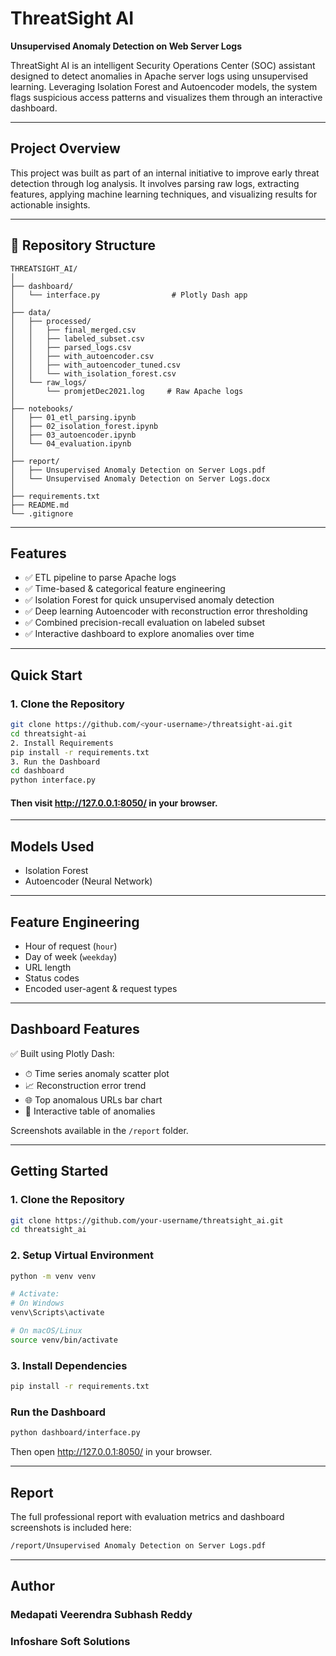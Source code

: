 # ThreatSight AI  
**Unsupervised Anomaly Detection on Web Server Logs**

ThreatSight AI is an intelligent Security Operations Center (SOC) assistant designed to detect anomalies in Apache server logs using unsupervised learning. Leveraging Isolation Forest and Autoencoder models, the system flags suspicious access patterns and visualizes them through an interactive dashboard.

---

## Project Overview

This project was built as part of an internal initiative to improve early threat detection through log analysis. It involves parsing raw logs, extracting features, applying machine learning techniques, and visualizing results for actionable insights.

---

## 📂 Repository Structure

```plaintext
THREATSIGHT_AI/
│
├── dashboard/
│   └── interface.py                # Plotly Dash app
│
├── data/
│   ├── processed/
│   │   ├── final_merged.csv
│   │   ├── labeled_subset.csv
│   │   ├── parsed_logs.csv
│   │   ├── with_autoencoder.csv
│   │   ├── with_autoencoder_tuned.csv
│   │   └── with_isolation_forest.csv
│   └── raw_logs/
│       └── promjetDec2021.log     # Raw Apache logs
│
├── notebooks/
│   ├── 01_etl_parsing.ipynb
│   ├── 02_isolation_forest.ipynb
│   ├── 03_autoencoder.ipynb
│   └── 04_evaluation.ipynb
│
├── report/
│   ├── Unsupervised Anomaly Detection on Server Logs.pdf
│   └── Unsupervised Anomaly Detection on Server Logs.docx
│
├── requirements.txt
├── README.md
└── .gitignore
```
---

## Features

- ✅ ETL pipeline to parse Apache logs  
- ✅ Time-based & categorical feature engineering  
- ✅ Isolation Forest for quick unsupervised anomaly detection  
- ✅ Deep learning Autoencoder with reconstruction error thresholding  
- ✅ Combined precision-recall evaluation on labeled subset  
- ✅ Interactive dashboard to explore anomalies over time  

---

## Quick Start

### 1. Clone the Repository
```bash
git clone https://github.com/<your-username>/threatsight-ai.git
cd threatsight-ai
2. Install Requirements
pip install -r requirements.txt
3. Run the Dashboard
cd dashboard
python interface.py
```
#### Then visit http://127.0.0.1:8050/ in your browser.
---

## Models Used

- Isolation Forest  
- Autoencoder (Neural Network)

---

## Feature Engineering

- Hour of request (`hour`)
- Day of week (`weekday`)
- URL length
- Status codes
- Encoded user-agent & request types

---

## Dashboard Features

✅ Built using Plotly Dash:

- ⏱ Time series anomaly scatter plot  
- 📈 Reconstruction error trend  
- 🌐 Top anomalous URLs bar chart  
- 🧾 Interactive table of anomalies  

Screenshots available in the `/report` folder.

---

## Getting Started

###  1. Clone the Repository

```bash
git clone https://github.com/your-username/threatsight_ai.git
cd threatsight_ai
```

### 2. Setup Virtual Environment

```bash
python -m venv venv

# Activate:
# On Windows
venv\Scripts\activate

# On macOS/Linux
source venv/bin/activate
```

### 3. Install Dependencies

```bash
pip install -r requirements.txt
```

### Run the Dashboard

```bash
python dashboard/interface.py
```
Then open http://127.0.0.1:8050/ in your browser.

---

## Report
The full professional report with evaluation metrics and dashboard screenshots is included here:
```bash
/report/Unsupervised Anomaly Detection on Server Logs.pdf
```

---

## Author

### Medapati Veerendra Subhash Reddy
### Infoshare Soft Solutions